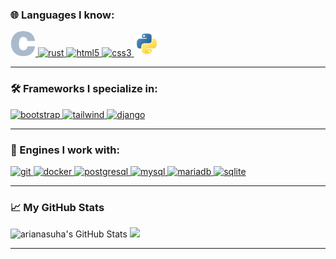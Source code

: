 <!--
**arianasuha/arianasuha** is a ✨ _special_ ✨ repository because its `README.md` (this file) appears on your GitHub profile.

Here are some ideas to get you started:

- 🔭 I’m currently working on ...
- 🌱 I’m currently learning ...
- 👯 I’m looking to collaborate on ...
- 🤔 I’m looking for help with ...
- 💬 Ask me about ...
- 📫 How to reach me: ...
- 😄 Pronouns: ...
- ⚡ Fun fact: ...
-->

<h3 align="left">🌐 Languages I know:</h3>
<p align="left">
  <a href="#" target="_blank" rel="noreferrer"> 
    <img src="https://raw.githubusercontent.com/devicons/devicon/master/icons/c/c-original.svg" alt="c" width="40" height="40"/> 
  </a> 
  <a href="https://www.rust-lang.org/" target="_blank" rel="noreferrer"> 
    <img src="https://img.icons8.com/?size=100&id=XWesbnSd4AUa&format=png&color=8E3434" alt="rust" width="40" height="40"/> 
  </a> 
  <a href="https://developer.mozilla.org/en-US/docs/Web/HTML" target="_blank" rel="noreferrer"> 
    <img src="https://cdn.jsdelivr.net/gh/devicons/devicon@latest/icons/html5/html5-original.svg" alt="html5" width="40" height="40"/> 
  </a> 
  <a href="https://developer.mozilla.org/en-US/docs/Web/CSS" target="_blank" rel="noreferrer"> 
    <img src="https://cdn.jsdelivr.net/gh/devicons/devicon@latest/icons/css3/css3-original.svg" alt="css3" width="40" height="40"/> 
  </a> 
  <a href="https://www.python.org/" target="_blank" rel="noreferrer"> 
    <img src="https://raw.githubusercontent.com/devicons/devicon/master/icons/python/python-original.svg" alt="python" width="40" height="40"/> 
  </a> 
<!--   <a href="https://www.php.net/" target="_blank" rel="noreferrer"> 
    <img src="https://raw.githubusercontent.com/devicons/devicon/master/icons/php/php-original.svg" alt="php" width="40" height="40"/> 
  </a> --> 
</p>

---

<h3 align="left">🛠️ Frameworks I specialize in:</h3>
<p align="left">
  <a href="https://getbootstrap.com/" target="_blank" rel="noreferrer"> 
    <img src="https://cdn.jsdelivr.net/gh/devicons/devicon@latest/icons/bootstrap/bootstrap-original.svg" alt="bootstrap" width="40" height="40"/> 
  </a> 
  <a href="https://tailwindcss.com/" target="_blank" rel="noreferrer"> 
    <img src="https://cdn.jsdelivr.net/gh/devicons/devicon@latest/icons/tailwindcss/tailwindcss-original.svg" alt="tailwind" width="40" height="40"/> 
  </a> 
  <a href="https://www.djangoproject.com/" target="_blank" rel="noreferrer"> 
    <img src="https://img.icons8.com/?size=100&id=37o3DqV429ra&format=png&color=105228" alt="django" width="40" height="40"/> 
  </a>
</p>

---

<h3 align="left">🚀 Engines I work with:</h3>
<p align="left"> 
  <a href="https://git-scm.com/" target="_blank" rel="noreferrer"> 
    <img src="https://cdn.jsdelivr.net/gh/devicons/devicon@latest/icons/git/git-original.svg" alt="git" width="40" height="40"/> 
  </a> 
  <a href="https://www.docker.com/" target="_blank" rel="noreferrer"> 
    <img src="https://cdn.jsdelivr.net/gh/devicons/devicon@latest/icons/docker/docker-plain.svg" alt="docker" width="40" height="40"/> 
  </a> 
  <a href="https://www.postgresql.org/" target="_blank" rel="noreferrer"> 
    <img src="https://cdn.jsdelivr.net/gh/devicons/devicon@latest/icons/postgresql/postgresql-original.svg" alt="postgresql" width="40" height="40"/> 
  </a> 
  <a href="https://www.mysql.com/" target="_blank" rel="noreferrer"> 
    <img src="https://cdn.jsdelivr.net/gh/devicons/devicon@latest/icons/mysql/mysql-original.svg" alt="mysql" width="40" height="40"/> 
  </a> 
  <a href="https://mariadb.org/" target="_blank" rel="noreferrer"> 
    <img src="https://img.icons8.com/?size=100&id=nrY6pkbRkJCi&format=png&color=000000" alt="mariadb" width="40" height="40"/> 
  </a> 
  <a href="https://www.sqlite.org/" target="_blank" rel="noreferrer"> 
    <img src="https://cdn.jsdelivr.net/gh/devicons/devicon@latest/icons/sqlite/sqlite-original.svg" alt="sqlite" width="40" height="40"/> 
  </a> 
</p>

---

### 📈 My GitHub Stats

<img src="https://github-readme-stats.vercel.app/api?username=arianasuha&show_icons=true&line_height=33&count_private=true&card_width=495" alt="arianasuha's GitHub Stats" />

<img src="https://github-readme-streak-stats.herokuapp.com/?user=arianasuha" />

---

<!--
<h3 align="left">📱 Connect with me on:</h3>
<p align="left">
  <a href="https://facebook.com" target="_blank" rel="noreferrer">
    <img src="https://raw.githubusercontent.com/devicons/devicon/master/icons/facebook/facebook-original.svg" alt="facebook" width="40" height="40"/>
  </a>
  <a href="https://instagram.com" target="_blank" rel="noreferrer">
    <img src="https://raw.githubusercontent.com/devicons/devicon/master/icons/instagram/instagram-original.svg" alt="instagram" width="40" height="40"/>
  </a>
  <a href="https://twitter.com" target="_blank" rel="noreferrer">
    <img src="https://raw.githubusercontent.com/devicons/devicon/master/icons/twitter/twitter-original.svg" alt="twitter" width="40" height="40"/>
  </a>
  <a href="https://linkedin.com" target="_blank" rel="noreferrer">
    <img src="https://raw.githubusercontent.com/devicons/devicon/master/icons/linkedin/linkedin-original.svg" alt="linkedin" width="40" height="40"/>
  </a>
</p>
-->
